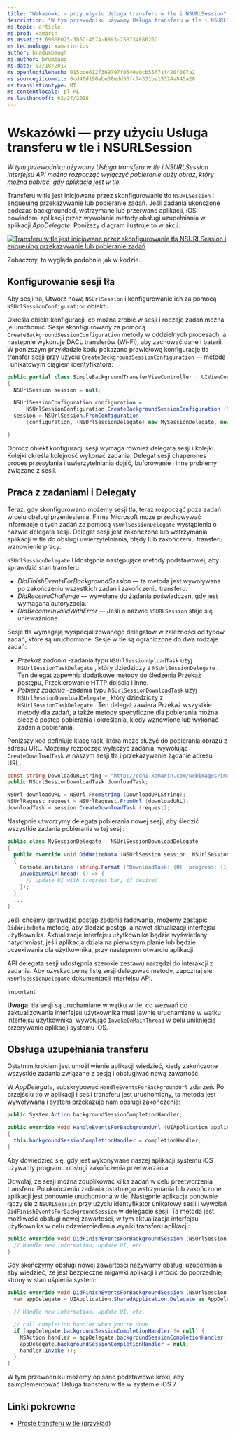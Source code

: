 ```yaml
---
title: "Wskazówki — przy użyciu Usługa transferu w tle i NSURLSession"
description: "W tym przewodniku używamy Usługa transferu w tle i NSURLSession interfejsu API można rozpocząć wyłączyć pobieranie duży obraz, który można pobrać, gdy aplikacja jest w tle."
ms.topic: article
ms.prod: xamarin
ms.assetid: 6960E025-3D5C-457A-B893-25B734F8626D
ms.technology: xamarin-ios
author: bradumbaugh
ms.author: brumbaug
ms.date: 03/18/2017
ms.openlocfilehash: 015bce612f369797f0540a0cb55f71f420f007a2
ms.sourcegitcommit: 6cd40d190abe38edd50fc74331be15324a845a28
ms.translationtype: MT
ms.contentlocale: pl-PL
ms.lasthandoff: 02/27/2018
---
```

# <a name="walkthrough---using-background-transfer-service-and-nsurlsession"></a>Wskazówki — przy użyciu Usługa transferu w tle i NSURLSession

_W tym przewodniku używamy Usługa transferu w tle i NSURLSession interfejsu API można rozpocząć wyłączyć pobieranie duży obraz, który można pobrać, gdy aplikacja jest w tle._

Transferu w tle jest inicjowane przez skonfigurowanie tło `NSURLSession` i enqueuing przekazywanie lub pobieranie zadań. Jeśli zadania ukończone podczas backgrounded, wstrzymane lub przerwane aplikacji, iOS powiadomi aplikacji przez wywołanie metody obsługi uzupełniania w aplikacji *AppDelegate*. Poniższy diagram ilustruje to w akcji:

 [ ![](background-transfer-walkthrough-images/transfer.png "Transferu w tle jest inicjowane przez skonfigurowanie tła NSURLSession i enqueuing przekazywanie lub pobieranie zadań")](background-transfer-walkthrough-images/transfer.png)

Zobaczmy, to wygląda podobnie jak w kodzie.

## <a name="configuring-a-background-session"></a>Konfigurowanie sesji tła

Aby sesji tła, Utwórz nową `NSUrlSession` i konfigurowanie ich za pomocą `NSUrlSessionConfiguration` obiektu.

Określa obiekt konfiguracji, co można zrobić w sesji i rodzaje zadań można je uruchomić.
Sesje skonfigurowany za pomocą `CreateBackgroundSessionConfiguration` metody w oddzielnych procesach, a następnie wykonuje DACL transferów (Wi-Fi), aby zachować dane i baterii.
W poniższym przykładzie kodu pokazano prawidłową konfigurację tła transfer sesji przy użyciu `CreateBackgroundSessionConfiguration` — metoda i unikatowym ciągiem identyfikatora:

```csharp
public partial class SimpleBackgroundTransferViewController : UIViewController
{
  NSUrlSession session = null;

  NSUrlSessionConfiguration configuration =
      NSUrlSessionConfiguration.CreateBackgroundSessionConfiguration ("com.SimpleBackgroundTransfer.BackgroundSession");
  session = NSUrlSession.FromConfiguration
      (configuration, (NSUrlSessionDelegate) new MySessionDelegate, new NSOperationQueue());

}
```

Oprócz obiekt konfiguracji sesji wymaga również delegata sesji i kolejki.
Kolejki określa kolejność wykonać zadania. Delegat sesji chaperones proces przesyłania i uwierzytelniania dojść, buforowanie i inne problemy związane z sesji.

## <a name="working-with-tasks-and-delegates"></a>Praca z zadaniami i Delegaty

Teraz, gdy skonfigurowano możemy sesji tła, teraz rozpocząć poza zadań w celu obsługi przeniesienia. Firma Microsoft może przechowywać informacje o tych zadań za pomocą `NSUrlSessionDelegate` wystąpienia o nazwie delegata sesji. Delegat sesji jest zakończone lub wstrzymania aplikacji w tle do obsługi uwierzytelniania, błędy lub zakończeniu transferu wznowienie pracy.

`NSUrlSessionDelegate` Udostępnia następujące metody podstawowej, aby sprawdzić stan transferu:

-  *DidFinishEventsForBackgroundSession* — ta metoda jest wywoływana po zakończeniu wszystkich zadań i zakończeniu transferu.
-  *DidReceiveChallenge* — wywołane do żądania poświadczeń, gdy jest wymagana autoryzacja.
-  *DidBecomeInvalidWithError* — Jeśli o nazwie `NSURLSession` staje się unieważnione.


Sesje tła wymagają wyspecjalizowanego delegatów w zależności od typów zadań, które są uruchomione. Sesje w tle są ograniczone do dwa rodzaje zadań:

-  *Przekaż zadania* -zadania typu `NSUrlSessionUploadTask` użyj `NSUrlSessionTaskDelegate` , który dziedziczy z `NSUrlSessionDelegate` . Ten delegat zapewnia dodatkowe metody do śledzenia Przekaż postępu, Przekierowanie HTTP dojścia i inne.
-  *Pobierz zadania* -zadania typu `NSUrlSessionDownloadTask` użyj `NSUrlSessionDownloadDelegate` , który dziedziczy z `NSUrlSessionTaskDelegate` . Ten delegat zawiera Przekaż wszystkie metody dla zadań, a także metody specyficzne dla pobierania można śledzić postęp pobierania i określania, kiedy wznowione lub wykonać zadania pobierania.


Poniższy kod definiuje klasę task, która może służyć do pobierania obrazu z adresu URL. Możemy rozpocząć wyłączyć zadania, wywołując `CreateDownloadTask` w naszym sesji tła i przekazywanie żądanie adresu URL:

```csharp
const string DownloadURLString = "http://cdn1.xamarin.com/webimages/images/xamarin.png";
public NSUrlSessionDownloadTask downloadTask;

NSUrl downloadURL = NSUrl.FromString (DownloadURLString);
NSUrlRequest request = NSUrlRequest.FromUrl (downloadURL);
downloadTask = session.CreateDownloadTask (request);
```

Następnie utworzymy delegata pobierania nowej sesji, aby śledzić wszystkie zadania pobierania w tej sesji:

```csharp
public class MySessionDelegate : NSUrlSessionDownloadDelegate
{
  public override void DidWriteData (NSUrlSession session, NSUrlSessionDownloadTask downloadTask, long bytesWritten, long totalBytesWritten, long totalBytesExpectedToWrite)
  {
    Console.WriteLine (string.Format ("DownloadTask: {0}  progress: {1}", downloadTask, progress));
    InvokeOnMainThread( () => {
      // update UI with progress bar, if desired
    });
  }
  ...
}
```

Jeśli chcemy sprawdzić postęp zadania ładowania, możemy zastąpić `DidWriteData` metodę, aby śledzić postęp, a nawet aktualizacji interfejsu użytkownika. Aktualizacje interfejsu użytkownika będzie wyświetlany natychmiast, jeśli aplikacja działa na pierwszym planie lub będzie oczekiwania dla użytkownika, przy następnym otwarciu aplikacji.

API delegata sesji udostępnia szerokie zestawu narzędzi do interakcji z zadania. Aby uzyskać pełną listę sesji delegować metody, zapoznaj się `NSUrlSessionDelegate` dokumentacji interfejsu API.

> [!IMPORTANT]
> **Uwaga**: tła sesji są uruchamiane w wątku w tle, co wezwań do zaktualizowania interfejsu użytkownika musi jawnie uruchamiane w wątku interfejsu użytkownika, wywołując `InvokeOnMainThread` w celu uniknięcia przerywanie aplikacji systemu iOS. 


## <a name="handling-transfer-completion"></a>Obsługa uzupełniania transferu

Ostatnim krokiem jest umożliwienie aplikacji wiedzieć, kiedy zakończone wszystkie zadania związane z sesją i obsługiwać nową zawartość.

W *AppDelegate*, subskrybować `HandleEventsForBackgroundUrl` zdarzeń. Po przejściu tło w aplikacji i sesji transferu jest uruchomiony, ta metoda jest wywoływana i system przekazuje nam obsługi zakończenia:

```csharp
public System.Action backgroundSessionCompletionHandler;

public override void HandleEventsForBackgroundUrl (UIApplication application, string sessionIdentifier, System.Action completionHandler)
{
  this.backgroundSessionCompletionHandler = completionHandler;
}
```

Aby dowiedzieć się, gdy jest wykonywane naszej aplikacji systemu iOS używamy programu obsługi zakończenia przetwarzania.

Odwołaj, że sesji można zduplikować kilka zadań w celu przetworzenia transferu. Po ukończeniu zadania ostatniego wstrzymania lub zakończone aplikacji jest ponownie uruchomiona w tle. Następnie aplikacja ponownie łączy się z `NSURLSession` przy użyciu identyfikator unikatowy sesji i wywołań `DidFinishEventsForBackgroundSession` w delegacie sesji. Ta metoda jest możliwość obsługi nowej zawartości, w tym aktualizacja interfejsu użytkownika w celu odzwierciedlenia wyniki transferu aplikacji:

```csharp
public override void DidFinishEventsForBackgroundSession (NSUrlSession session) {
  // Handle new information, update UI, etc.
}
```

Gdy skończymy obsługi nowej zawartości nazywamy obsługi uzupełniania aby wiedzieć, że jest bezpieczne migawki aplikacji i wrócić do poprzedniej strony w stan uśpienia system:

```csharp
public override void DidFinishEventsForBackgroundSession (NSUrlSession session) {
  var appDelegate = UIApplication.SharedApplication.Delegate as AppDelegate;

  // Handle new information, update UI, etc.

  // call completion handler when you're done
  if (appDelegate.backgroundSessionCompletionHandler != null) {
    NSAction handler = appDelegate.backgroundSessionCompletionHandler;
    appDelegate.backgroundSessionCompletionHandler = null;
    handler.Invoke ();
  }
}
```

W tym przewodniku możemy opisano podstawowe kroki, aby zaimplementować Usługa transferu w tle w systemie iOS 7.



## <a name="related-links"></a>Linki pokrewne

- [Proste transferu w tle (przykład)](https://developer.xamarin.com/samples/monotouch/SimpleBackgroundTransfer/)
